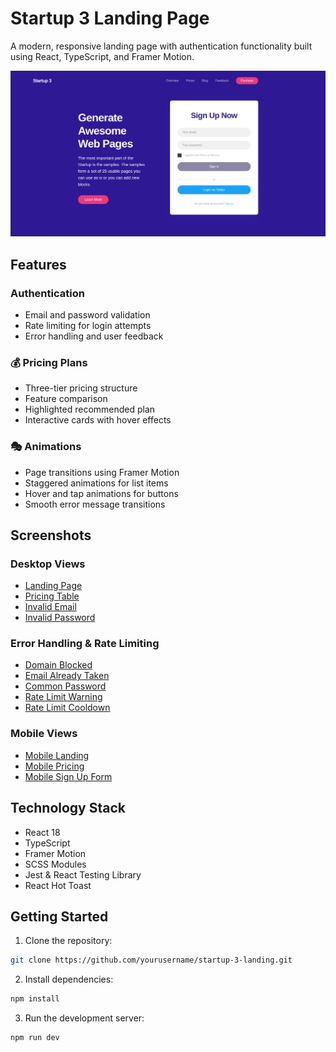 # Startup 3 Landing Page

A modern, responsive landing page with authentication functionality built using React, TypeScript, and Framer Motion.

![Landing Page](./screenshots/landing-page.png)

## Features

### Authentication
- Email and password validation
- Rate limiting for login attempts
- Error handling and user feedback

### 💰 Pricing Plans
- Three-tier pricing structure
- Feature comparison
- Highlighted recommended plan
- Interactive cards with hover effects

### 🎭 Animations
- Page transitions using Framer Motion
- Staggered animations for list items
- Hover and tap animations for buttons
- Smooth error message transitions

## Screenshots

### Desktop Views
- [Landing Page](./screenshots/landing-page.png)
- [Pricing Table](./screenshots/pricing-table.png)
- [Invalid Email](./screenshots/form-validation1.png)
- [Invalid Password](./screenshots/form-validation2.png)

### Error Handling & Rate Limiting
- [Domain Blocked](./screenshots/email-domain-blocked.png)
- [Email Already Taken](./screenshots/email-already-registered.png)
- [Common Password](./screenshots/password-too-common.png)
- [Rate Limit Warning](./screenshots/rate-limit-warning.png)
- [Rate Limit Cooldown](./screenshots/rate-limit-cooldown.png)

### Mobile Views
- [Mobile Landing](./screenshots/mobile-landing.png)
- [Mobile Pricing](./screenshots/mobile-pricing.png)
- [Mobile Sign Up Form](./screenshots/mobile-sign-up-form.png)

## Technology Stack

- React 18
- TypeScript
- Framer Motion
- SCSS Modules
- Jest & React Testing Library
- React Hot Toast

## Getting Started

1. Clone the repository:
```bash
git clone https://github.com/yourusername/startup-3-landing.git
```

2. Install dependencies:
```bash
npm install
```

3. Run the development server:
```bash
npm run dev
```
